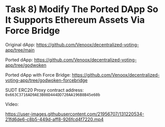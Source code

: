# Task 8) Modify The Ported DApp So It Supports Ethereum Assets Via Force Bridge

Original dApp: https://github.com/Venoox/decentralized-voting-app/tree/main

Ported dApp: https://github.com/Venoox/decentralized-voting-app/tree/godwoken

Ported dApp with Force Bridge: https://github.com/Venoox/decentralized-voting-app/tree/godwoken-forcebridge

SUDT ERC20 Proxy contract address: `0x663C3716AD9AE3B08D444DD720AA196B8B45e60b`

Video:


https://user-images.githubusercontent.com/21956707/131220534-21fd6de6-c8b5-449d-aff8-926fcd4f7220.mp4

